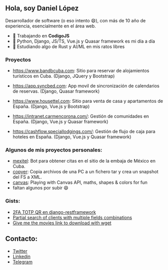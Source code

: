 ## Hola, soy Daniel López

Desarrollador de software (o eso intento :smile:), con más de 10 año de experiencia, esencialmente en el área web.

- 🔭 Trabajando en **CodigoJS**
- 💬 Python, Django, JS/TS, Vue.js y Quasar framework es mi día a día
- 🌱 Estudiando algo de Rust y AI/ML en mis ratos libres

### Proyectos

- https://www.bandbcuba.com: Sitio para reservar de alojamientos turísticos en Cuba. (Django, JQuery y Bootstrap)

- https://app.syncbed.com: App movil de sincronización de calendarios de reservas. (Django, Quasar framework)

- https://www.housettel.com: Sitio para venta de casa y apartamentos de España. (Django, Vue.js y Bootstrap)

- https://intranet.carmencorona.com/: Gestión de comunidades en España. (Django, Vue.js y Quasar framework)

- https://cashflow.speciallodgings.com/: Gestión de flujo de caja para hoteles en España. (Django, Vue.js y Quasar framework)

### Algunos de mis proyectos personales:

- [mexitel](https://github.com/danielxdad/mexitel): Bot para obtener citas en el sitio de la embaja de México en Cuba.
- [copyer](https://github.com/danielxdad/copyer): Copia archivos de una PC a un fichero tar y crea un snapshot del FS a XML.
- [canvas](https://github.com/danielxdad/canvas): Playing with Canvas API, maths, shapes & colors for fun
- faltan algunos por subir :smile:

### Gists:
- [2FA TOTP QR en django-restframework](https://gist.github.com/danielxdad/a2c477c0f715277ab543ee5e93a8876a)
- [Partial search of clients with multiple fields combinations](https://gist.github.com/danielxdad/d77a880b8cf2cc15c16c1a00582c35ba)
- [Give me the movies link to download with wget](https://gist.github.com/danielxdad/0953570980f44ba768cbc332cfbad822)

## Contacto:

- [Twitter](https://twitter.com/danielxdad/)
- [Linkedin](https://www.linkedin.com/in/danielxdad/)
- [Telegram](https://t.me/danielxdad)
